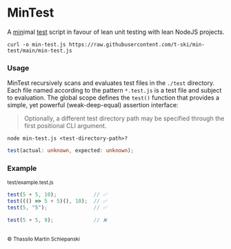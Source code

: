 # MinTest

A <ins>min</ins>imal <ins>test</ins> script in favour of lean unit testing with lean NodeJS projects.

``` cli
curl -o min-test.js https://raw.githubusercontent.com/t-ski/min-test/main/min-test.js
```

### Usage

MinTest recursively scans and evaluates test files in the `./test` directory. Each file named according to the pattern `*.test.js` is a test file and subject to evaluation. The global scope defines the `test()` function that provides a simple, yet powerful (weak-deep-equal) assertion interface:

> Optionally, a different test directory path may be specified through the first positional CLI argument. 

``` cli
node min-test.js <test-directory-path>?
```

``` ts
test(actual: unknown, expected: unknown);
```

### Example

<sub>test/example.test.js</sub>
``` js
test(5 + 5, 10);            // ✅
test((() => 5 + 5)(), 10);  // ✅
test(5, "5");               // ✅

test(5 + 5, 9);             // ❌
```

##

<sub>&copy; Thassilo Martin Schiepanski</sub>
